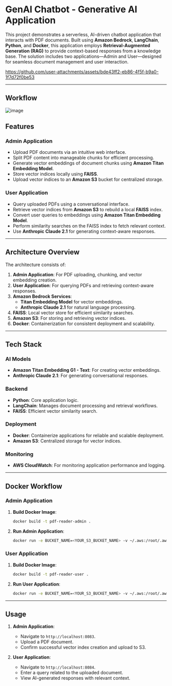 # GenAI Chatbot - Generative AI Application

This project demonstrates a serverless, AI-driven chatbot application that interacts with PDF documents. Built using **Amazon Bedrock**, **LangChain**, **Python**, and **Docker**, this application employs **Retrieval-Augmented Generation (RAG)** to provide context-based responses from a knowledge base. The solution includes two applications—Admin and User—designed for seamless document management and user interaction.

https://github.com/user-attachments/assets/bde43ff2-eb86-4f5f-b9a0-1f7d72f0be53


---

## Workflow
![image](https://github.com/user-attachments/assets/d0343dce-58df-41af-b4aa-b32ee21093aa)

## Features

### Admin Application
- Upload PDF documents via an intuitive web interface.
- Split PDF content into manageable chunks for efficient processing.
- Generate vector embeddings of document chunks using **Amazon Titan Embedding Model**.
- Store vector indices locally using **FAISS**.
- Upload vector indices to an **Amazon S3** bucket for centralized storage.

### User Application
- Query uploaded PDFs using a conversational interface.
- Retrieve vector indices from **Amazon S3** to rebuild a local **FAISS** index.
- Convert user queries to embeddings using **Amazon Titan Embedding Model**.
- Perform similarity searches on the FAISS index to fetch relevant context.
- Use **Anthropic Claude 2.1** for generating context-aware responses.

---

## Architecture Overview

The architecture consists of:
1. **Admin Application**: For PDF uploading, chunking, and vector embedding creation.
2. **User Application**: For querying PDFs and retrieving context-aware responses.
3. **Amazon Bedrock Services**:
   - **Titan Embedding Model** for vector embeddings.
   - **Anthropic Claude 2.1** for natural language processing.
4. **FAISS**: Local vector store for efficient similarity searches.
5. **Amazon S3**: For storing and retrieving vector indices.
6. **Docker**: Containerization for consistent deployment and scalability.

---

## Tech Stack

### AI Models
- **Amazon Titan Embedding G1 - Text**: For creating vector embeddings.
- **Anthropic Claude 2.1**: For generating conversational responses.

### Backend
- **Python**: Core application logic.
- **LangChain**: Manages document processing and retrieval workflows.
- **FAISS**: Efficient vector similarity search.

### Deployment
- **Docker**: Containerize applications for reliable and scalable deployment.
- **Amazon S3**: Centralized storage for vector indices.

### Monitoring
- **AWS CloudWatch**: For monitoring application performance and logging.

---

## Docker Workflow

### Admin Application
1. **Build Docker Image**:
   ```bash
   docker build -t pdf-reader-admin .
   ```
2. **Run Admin Application**:
   ```bash
   docker run -e BUCKET_NAME=<YOUR_S3_BUCKET_NAME> -v ~/.aws:/root/.aws -p 8083:8083 -it pdf-reader-admin
   ```

### User Application
1. **Build Docker Image**:
   ```bash
   docker build -t pdf-reader-user .
   ```
2. **Run User Application**:
   ```bash
   docker run -e BUCKET_NAME=<YOUR_S3_BUCKET_NAME> -v ~/.aws:/root/.aws -p 8084:8084 -it pdf-reader-user
   ```

---

## Usage

1. **Admin Application**:
   - Navigate to `http://localhost:8083`.
   - Upload a PDF document.
   - Confirm successful vector index creation and upload to S3.

2. **User Application**:
   - Navigate to `http://localhost:8084`.
   - Enter a query related to the uploaded document.
   - View AI-generated responses with relevant context.


